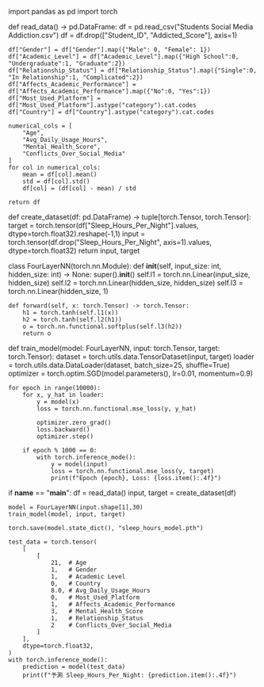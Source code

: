 import pandas as pd
import torch


def read_data() -> pd.DataFrame:
    df = pd.read_csv("Students Social Media Addiction.csv")
    df = df.drop(["Student_ID", "Addicted_Score"], axis=1)

    df["Gender"] = df["Gender"].map({"Male": 0, "Female": 1})
    df["Academic_Level"] = df["Academic_Level"].map({"High School":0, "Undergraduate":1, "Graduate":2})
    df["Relationship_Status"] = df["Relationship_Status"].map({"Single":0, "In Relationship":1, "Complicated":2})
    df["Affects_Academic_Performance"] = df["Affects_Academic_Performance"].map({"No":0, "Yes":1})
    df["Most_Used_Platform"] = df["Most_Used_Platform"].astype("category").cat.codes
    df["Country"] = df["Country"].astype("category").cat.codes

    numerical_cols = [
        "Age",
        "Avg_Daily_Usage_Hours",
        "Mental_Health_Score",
        "Conflicts_Over_Social_Media"
    ]
    for col in numerical_cols:
        mean = df[col].mean()
        std = df[col].std()
        df[col] = (df[col] - mean) / std

    return df

def create_dataset(df: pd.DataFrame) -> tuple[torch.Tensor, torch.Tensor]:
    target = torch.tensor(df["Sleep_Hours_Per_Night"].values, dtype=torch.float32).reshape(-1,1)
    input = torch.tensor(df.drop("Sleep_Hours_Per_Night", axis=1).values, dtype=torch.float32)
    return input, target

class FourLayerNN(torch.nn.Module):
    def __init__(self, input_size: int, hidden_size: int) -> None:
        super().__init__()
        self.l1 = torch.nn.Linear(input_size, hidden_size)
        self.l2 = torch.nn.Linear(hidden_size, hidden_size)
        self.l3 = torch.nn.Linear(hidden_size, 1)

    def forward(self, x: torch.Tensor) -> torch.Tensor:
        h1 = torch.tanh(self.l1(x))
        h2 = torch.tanh(self.l2(h1))
        o = torch.nn.functional.softplus(self.l3(h2))
        return o

def train_model(model: FourLayerNN, input: torch.Tensor, target: torch.Tensor):
    dataset = torch.utils.data.TensorDataset(input, target)
    loader = torch.utils.data.DataLoader(dataset, batch_size=25, shuffle=True)
    optimizer = torch.optim.SGD(model.parameters(), lr=0.01, momentum=0.9)

    for epoch in range(10000):
        for x, y_hat in loader:
            y = model(x)
            loss = torch.nn.functional.mse_loss(y, y_hat)

            optimizer.zero_grad()
            loss.backward()
            optimizer.step()

        if epoch % 1000 == 0:
            with torch.inference_mode():
                y = model(input)
                loss = torch.nn.functional.mse_loss(y, target)
                print(f"Epoch {epoch}, Loss: {loss.item():.4f}")

if __name__ == "__main__":
    df = read_data()
    input, target = create_dataset(df)

    model = FourLayerNN(input.shape[1],30)
    train_model(model, input, target)

    torch.save(model.state_dict(), "sleep_hours_model.pth")

    test_data = torch.tensor(
        [
            [
                21,  # Age
                1,   # Gender
                1,   # Academic Level
                0,   # Country
                8.0, # Avg_Daily_Usage_Hours
                0,   # Most_Used_Platform
                1,   # Affects_Academic_Performance
                3,   # Mental_Health_Score
                1,   # Relationship_Status
                2    # Conflicts_Over_Social_Media
            ]
        ],
        dtype=torch.float32,
    )
    with torch.inference_mode():
        prediction = model(test_data)
        print(f"予測 Sleep_Hours_Per_Night: {prediction.item():.4f}")
